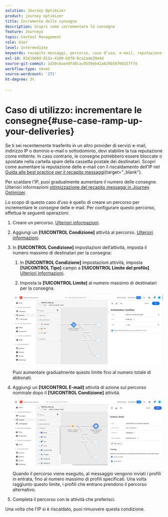 ```yaml
---
solution: Journey Optimizer
product: journey optimizer
title: Incremento delle consegne
description: Scopri come incrementare le consegne
feature: Journeys
topic: Content Management
role: User
level: Intermediate
keywords: recapito messaggi, percorso, caso d’uso, e-mail, reputazione
exl-id: 83d1b68d-011a-4109-b5f0-6ca1ade2944d
source-git-commit: 1d30c6ae49fd0cac0559eb42a629b59708157f7d
workflow-type: tm+mt
source-wordcount: '271'
ht-degree: 3%

---
```


# Caso di utilizzo: incrementare le consegne{#use-case-ramp-up-your-deliveries}

Se ti sei recentemente trasferito in un altro provider di servizi e-mail, indirizzo IP o dominio e-mail o sottodominio, devi stabilire la tua reputazione come mittente. In caso contrario, le consegne potrebbero essere bloccate o spostate nella cartella spam della cassetta postale dei destinatari. Scopri come aumentare la reputazione delle e-mail con il riscaldamento dell’IP nel [Guida alle best practice per il recapito messaggi](https://experienceleague.adobe.com/docs/deliverability-learn/deliverability-best-practice-guide/additional-resources/generic-resources/increase-reputation-with-ip-warming.html){target="_blank"}.

Per scaldare l’IP, puoi gradualmente aumentare il numero delle consegne. Ulteriori informazioni [ottimizzazione del recapito messaggi in Journey Optimizer](../reports/deliverability.md).

Lo scopo di questo caso d’uso è quello di creare un percorso per incrementare le consegne delle e-mail. Per configurare questo percorso, effettua le seguenti operazioni:

1. Creare un percorso. [Ulteriori informazioni](journey-gs.md).

1. Aggiungi un **[!UICONTROL Condizione]** attività al percorso. [Ulteriori informazioni](condition-activity.md).

1. In **[!UICONTROL Condizione]** impostazioni dell’attività, imposta il numero massimo di destinatari per la consegna:

   1. In **[!UICONTROL Condizione]** impostazioni attività, imposta **[!UICONTROL Tipo]** campo a **[!UICONTROL Limite del profilo]**. [Ulteriori informazioni](condition-activity.md#profile_cap).

   1. Imposta la **[!UICONTROL Limite]** al numero massimo di destinatari per la consegna.

   ![](assets/profile-cap-condition.png)

   Puoi aumentare gradualmente questo limite fino al numero totale di abbonati.

1. Aggiungi un **[!UICONTROL E-mail]** attività di azione sul percorso nominale dopo il **[!UICONTROL Condizione]** attività.

   ![](assets/ramp-up-deliveries-message.png)

   Quando il percorso viene eseguito, al messaggio vengono inviati i profili in entrata, fino al numero massimo di profili specificati. Una volta raggiunto questo limite, i profili che entrano prendono il percorso alternativo.

1. Completa il percorso con le attività che preferisci.

Una volta che l’IP si è riscaldato, puoi rimuovere questa condizione.
